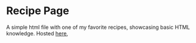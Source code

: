 # Recipe Page
A simple html file with one of my favorite recipes, showcasing basic HTML knowledge.
Hosted [here](https://ykluev.github.io/recipe_page/),

